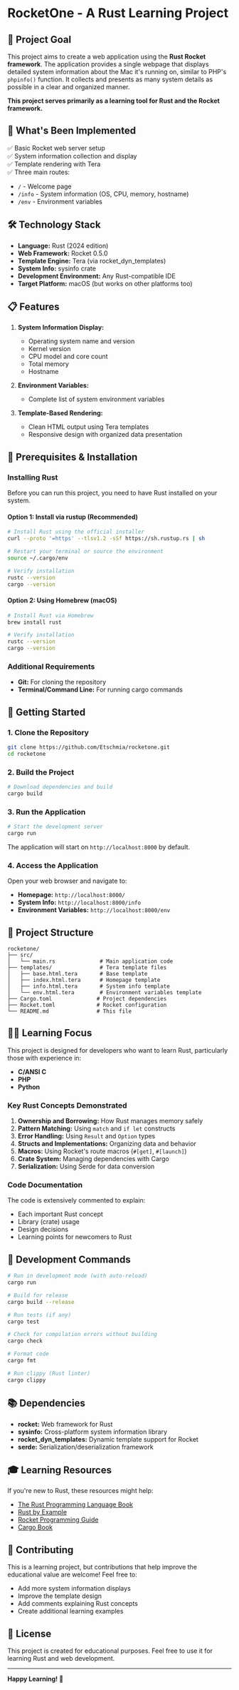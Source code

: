 # RocketOne - A Rust Learning Project

## 🎯 Project Goal

This project aims to create a web application using the **Rust Rocket framework**. The application provides a single webpage that displays detailed system information about the Mac it's running on, similar to PHP's `phpinfo()` function. It collects and presents as many system details as possible in a clear and organized manner.

**This project serves primarily as a learning tool for Rust and the Rocket framework.**

## 🚀 What's Been Implemented

✅ Basic Rocket web server setup  
✅ System information collection and display  
✅ Template rendering with Tera  
✅ Three main routes:
- `/` - Welcome page
- `/info` - System information (OS, CPU, memory, hostname)
- `/env` - Environment variables

## 🛠️ Technology Stack

* **Language:** Rust (2024 edition)
* **Web Framework:** Rocket 0.5.0
* **Template Engine:** Tera (via rocket_dyn_templates)
* **System Info:** sysinfo crate
* **Development Environment:** Any Rust-compatible IDE
* **Target Platform:** macOS (but works on other platforms too)

## 📋 Features

1. **System Information Display:**
   - Operating system name and version
   - Kernel version
   - CPU model and core count
   - Total memory
   - Hostname

2. **Environment Variables:**
   - Complete list of system environment variables

3. **Template-Based Rendering:**
   - Clean HTML output using Tera templates
   - Responsive design with organized data presentation

## 🔧 Prerequisites & Installation

### Installing Rust

Before you can run this project, you need to have Rust installed on your system.

#### Option 1: Install via rustup (Recommended)

```bash
# Install Rust using the official installer
curl --proto '=https' --tlsv1.2 -sSf https://sh.rustup.rs | sh

# Restart your terminal or source the environment
source ~/.cargo/env

# Verify installation
rustc --version
cargo --version
```

#### Option 2: Using Homebrew (macOS)

```bash
# Install Rust via Homebrew
brew install rust

# Verify installation
rustc --version
cargo --version
```

### Additional Requirements

- **Git:** For cloning the repository
- **Terminal/Command Line:** For running cargo commands

## 🚀 Getting Started

### 1. Clone the Repository

```bash
git clone https://github.com/Etschmia/rocketone.git
cd rocketone
```

### 2. Build the Project

```bash
# Download dependencies and build
cargo build
```

### 3. Run the Application

```bash
# Start the development server
cargo run
```

The application will start on `http://localhost:8000` by default.

### 4. Access the Application

Open your web browser and navigate to:

- **Homepage:** `http://localhost:8000/`
- **System Info:** `http://localhost:8000/info`
- **Environment Variables:** `http://localhost:8000/env`

## 📁 Project Structure

```
rocketone/
├── src/
│   └── main.rs              # Main application code
├── templates/               # Tera template files
│   ├── base.html.tera       # Base template
│   ├── index.html.tera      # Homepage template
│   ├── info.html.tera       # System info template
│   └── env.html.tera        # Environment variables template
├── Cargo.toml              # Project dependencies
├── Rocket.toml             # Rocket configuration
└── README.md               # This file
```

## 🧑‍💻 Learning Focus

This project is designed for developers who want to learn Rust, particularly those with experience in:
- **C/ANSI C**
- **PHP**
- **Python**

### Key Rust Concepts Demonstrated

1. **Ownership and Borrowing:** How Rust manages memory safely
2. **Pattern Matching:** Using `match` and `if let` constructs
3. **Error Handling:** Using `Result` and `Option` types
4. **Structs and Implementations:** Organizing data and behavior
5. **Macros:** Using Rocket's route macros (`#[get]`, `#[launch]`)
6. **Crate System:** Managing dependencies with Cargo
7. **Serialization:** Using Serde for data conversion

### Code Documentation

The code is extensively commented to explain:
- Each important Rust concept
- Library (crate) usage
- Design decisions
- Learning points for newcomers to Rust

## 🔧 Development Commands

```bash
# Run in development mode (with auto-reload)
cargo run

# Build for release
cargo build --release

# Run tests (if any)
cargo test

# Check for compilation errors without building
cargo check

# Format code
cargo fmt

# Run clippy (Rust linter)
cargo clippy
```

## 📚 Dependencies

- **rocket:** Web framework for Rust
- **sysinfo:** Cross-platform system information library
- **rocket_dyn_templates:** Dynamic template support for Rocket
- **serde:** Serialization/deserialization framework

## 🎓 Learning Resources

If you're new to Rust, these resources might help:

- [The Rust Programming Language Book](https://doc.rust-lang.org/book/)
- [Rust by Example](https://doc.rust-lang.org/rust-by-example/)
- [Rocket Programming Guide](https://rocket.rs/guide/)
- [Cargo Book](https://doc.rust-lang.org/cargo/)

## 🤝 Contributing

This is a learning project, but contributions that help improve the educational value are welcome! Feel free to:

- Add more system information displays
- Improve the template design
- Add comments explaining Rust concepts
- Create additional learning examples

## 📝 License

This project is created for educational purposes. Feel free to use it for learning Rust and web development.

---

**Happy Learning! 🦀**